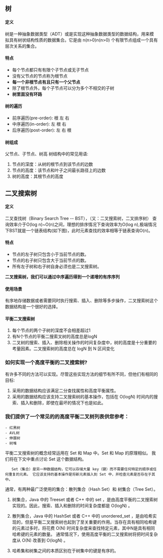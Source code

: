 
##  树
#### 定义
树是一种抽象数据类型（ADT）或是实现这种抽象数据类型的数据结构，用来模拟具有树状结构性质的数据集合。它是由 n(n>0)n(n>0) 个有限节点组成一个具有层次关系的集合。
#### 特点
- 每个节点都只有有限个子节点或无子节点
- 没有父节点的节点称为根节点
- **每一个非根节点有且只有一个父节点**
- 除了根节点外，每个子节点可以分为多个不相交的子树
- **树里面没有环路**

#### 树的遍历
- 前序遍历(pre-order): 根 左 右
- 中序遍历(in-order): 左 根 右
- 后序遍历(post-order): 左 右 根

#### 树组成
父节点、子节点、树高
树结构中的常见用语:
1. 节点的深度：从树的根节点到该节点的边数
2. 节点的高度：该节点和叶子之间最长路径上的边数
3. 树的高度：其根节点的高度

## 二叉搜索树
#### 定义
 二叉查找树（Binary Search Tree -- BST），（又：二叉搜索树，二叉排序树）
 查询效率介于O(log n)~O(n)之间，理想的排序情况下查询效率为O(log n),极端情况下BST就是一个链表结构(如下图)，此时元素查找的效率相等于链表查询O(n)。
#### 特点
- 节点的左子树只包含小于当前节点的数。
- 节点的右子树只包含大于当前节点的数。
- 所有左子树和右子树自身必须也是二叉搜索树。
  
**二叉搜索树，我们可以通过中序遍历得到一个递增的有序序列**
#### 使用场景
有序地存储数据或者需要同时执行搜索、插入、删除等多步操作，二叉搜索树这个数据结构是一个很好的选择。

#### 平衡二叉搜索树 

1. 每个节点的两个子树的深度不会相差超过1
2. 有N个节点的平衡二搜索叉树的高度总是logN
3. 二叉树的搜索、插入、删除相关操作的时间复杂度中，树的高度是十分重要的考量因素。二叉搜索树的高度总在 logN 到 N 区间变化

### 如何实现一个高度平衡的二叉搜索树?
有许多不同的方法可以实现。尽管这些实现方法的细节有所不同，但他们有相同的目标:
1. 采用的数据结构应该满足二分查找属性和高度平衡属性。
2. 采用的数据结构应该支持二叉搜索树的基本操作，包括在 O(logN) 时间内的搜索、插入和删除，即使在最坏的情况下也是如此。
### 我们提供了一个常见的的高度平衡二叉树列表供您参考：
    - 红黑树
    - AVL树
    - 伸展树
    - 树堆

平衡二叉搜索树的概念经常运用在 Set 和 Map 中。Set 和 Map 的原理相似。 我们将在下文中重点讨论 Set 这个数据结构。

```
   Set（集合）是另一种数据结构，它可以存储大量 key（键）而不需要任何特定的顺序或任何重复的元素。 它应该支持的基本操作是将新元素插入到 Set 中，并检查元素是否存在于其中。
```

通常，有两种最广泛使用的集合：散列集合（Hash Set）和 树集合（Tree Set）。

1. 树集合，Java 中的 Treeset 或者 C++ 中的 set ，是由高度平衡的二叉搜索树实现的。因此，搜索、插入和删除的时间复杂度都是 O(logN) 。

2. 散列集合，Java 中的 HashSet 或者 C++ 中的 unordered_set ，是由哈希实现的，但是平衡二叉搜索树也起到了至关重要的作用。当存在具有相同哈希键的元素过多时，将花费 O(N) 时间复杂度来查找特定元素，其中N是具有相同哈希键的元素的数量。 通常情况下，使用高度平衡的二叉搜索树将把时间复杂度从 O(N) 改善到 O(logN) 。

3. 哈希集和树集之间的本质区别在于树集中的键是有序的。

